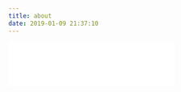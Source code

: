 ```yaml
---
title: about
date: 2019-01-09 21:37:10
---
```

<iframe frameborder="no" border="0" marginwidth="0" marginheight="0" width=330 height=86 src="//music.163.com/outchain/player?type=2&id=34766208&auto=1&height=66"></iframe>